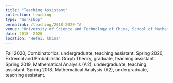 ```yaml
---
title: "Teaching Assistant"
collection: teaching
type: "Workshop"
permalink: /teaching/2018-2020-TA
venue: "University of Science and Technology of China, School of Mathematical Sciences"
date: 2018--2020
location: "Hefei, China"
---
```


Fall 2020, Combinatorics, undergraduate, teaching assistant.
Spring 2020, Extremal and Probabilistic Graph Theory, graduate, teaching assistant.
Spring 2019, Mathematical Analysis (A2), undergraduate, teaching assistant.
Spring 2018, Mathematical Analysis (A2), undergraduate, teaching assistant.

 
